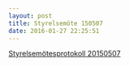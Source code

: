 ```yaml
---
layout: post
title: Styrelsemöte 150507
date: 2016-01-27 22:25:51
---
```


<a href="/assets/2016/01/Styrelsemötesprotokoll-20150507.pdf" rel="">Styrelsemötesprotokoll 20150507</a>